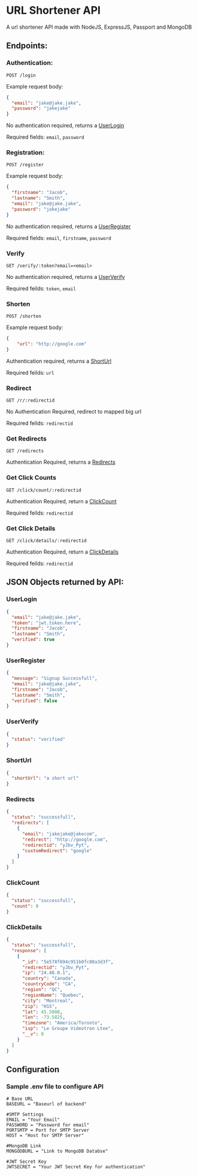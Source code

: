 # URL Shortener API

A url shortener API made with NodeJS, ExpressJS, Passport and MongoDB


## Endpoints:

### Authentication:

`POST /login`

Example request body:
```JSON
{
  "email": "jake@jake.jake",
  "password": "jakejake"
}
```

No authentication required, returns a [UserLogin](#userlogin)

Required fields: `email`, `password`


### Registration:

`POST /register`

Example request body:
```JSON
{
  "firstname": "Jacob",
  "lastname": "Smith",
  "email": "jake@jake.jake",
  "password": "jakejake"
}
```

No authentication required, returns a [UserRegister](#userregister)

Required fields: `email`, `firstname`, `password`

### Verify

`GET /verify/:token?email=<email>`

No authentication required, returns a [UserVerify](#userverify)

Required feilds: `token`, `email`

### Shorten

`POST /shorten`

Example request body:
```JSON
{
    "url": "http://google.com"
}
```

Authentication required, returns a [ShortUrl](#shorturl)

Required feilds: `url`

### Redirect

`GET /r/:redirectid`

No Authentication Required, redirect to mapped big url

Required feilds: `redirectid`

### Get Redirects

`GET /redirects`

Authentication Required, returns a [Redirects](#redirects)

### Get Click Counts

`GET /click/count/:redirectid`

Authentication Required, return a [ClickCount](#clickcount)

Required feilds: `redirectid`

### Get Click Details

`GET /click/details/:redirectid`

Authentication Required, return a [ClickDetails](#clickdetails)

Required feilds: `redirectid`

## JSON Objects returned by API:

### UserLogin

```JSON
{
  "email": "jake@jake.jake",
  "token": "jwt.token.here",
  "firstname": "Jacob",
  "lastname": "Smith",
  "verified": true
}
```

### UserRegister

```JSON
{
  "message": "Signup Successfull",
  "email": "jake@jake.jake",
  "firstname": "Jacob",
  "lastname": "Smith",
  "verified": false
}
```

### UserVerify

```JSON
{
  "status": "verified"
}
```

### ShortUrl

```JSON
{
  "shortUrl": "a short url"
}
```

### Redirects

```JSON
{
  "status": "successfull",
  "redirects": [
    {
      "email": "jakejake@jakecom",
      "redirect": "http://google.com",
      "redirectid": "yJbv_Pyt",
      "customRedirect": "google"
    }
  ]
}
```

### ClickCount

```JSON
{
  "status": "successfull",
  "count": 0
}
```

### ClickDetails

```JSON
{
  "status": "successfull",
  "response": [
    {
      "_id": "5e578f694c951b0fc08a3d3f",
      "redirectid": "yJbv_Pyt",
      "ip": "24.48.0.1",
      "country": "Canada",
      "countryCode": "CA",
      "region": "QC",
      "regionName": "Quebec",
      "city": "Montreal",
      "zip": "H1S",
      "lat": 45.5808,
      "lon": -73.5825,
      "timezone": "America/Toronto",
      "isp": "Le Groupe Videotron Ltee",
      "__v": 0
    }
  ]
}
```


## Configuration

### Sample .env file to configure API

```
# Base URL
BASEURL = "Baseurl of backend"

#SMTP Settings
EMAIL = "Your Email"
PASSWORD = "Password for email"
PORTSMTP = Port for SMTP Server
HOST = "Host for SMTP Server"

#MongoDB Link
MONGODBURL = "Link to MongoDB Databse"

#JWT Secret Key
JWTSECRET = "Your JWT Secret Key for authentication"
```


